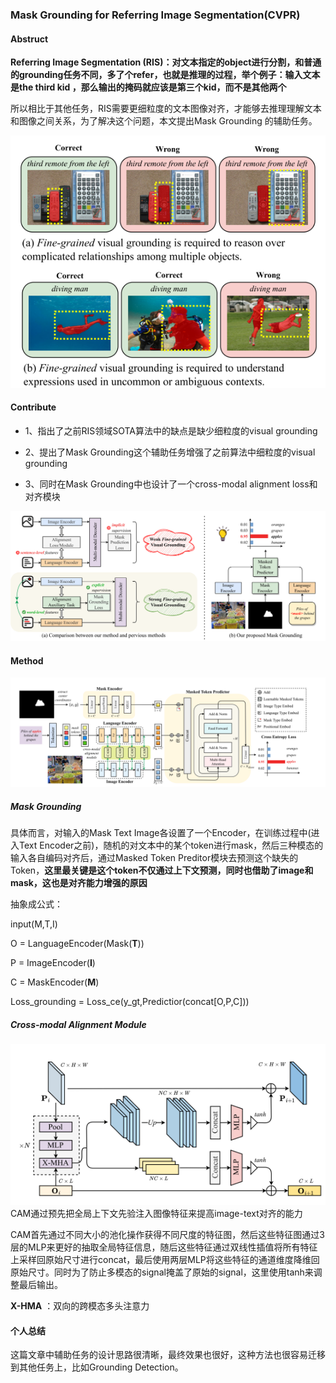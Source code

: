 ###  Mask Grounding for Referring Image Segmentation(CVPR)

#### Abstruct
**Referring Image Segmentation (RIS)：对文本指定的object进行分割，和普通的grounding任务不同，多了个refer，也就是推理的过程，举个例子：输入文本是the third kid ，那么输出的掩码就应该是第三个kid，而不是其他两个**

所以相比于其他任务，RIS需要更细粒度的文本图像对齐，才能够去推理理解文本和图像之间关系，为了解决这个问题，本文提出Mask Grounding 的辅助任务。

![](pic/mg.png)

#### Contribute
* 1、指出了之前RIS领域SOTA算法中的缺点是缺少细粒度的visual grounding

* 2、提出了Mask Grounding这个辅助任务增强了之前算法中细粒度的visual grounding
  
* 3、同时在Mask Grounding中也设计了一个cross-modal alignment loss和对齐模块

![](pic/contrast.png)

#### Method
![](pic/Struct_mg.png)
##### Mask Grounding

具体而言，对输入的Mask Text Image各设置了一个Encoder，在训练过程中(进入Text Encoder之前)，随机的对文本中的某个token进行mask，然后三种模态的输入各自编码对齐后，通过Masked Token Preditor模块去预测这个缺失的Token，**这里最关键是这个token不仅通过上下文预测，同时也借助了image和mask，这也是对齐能力增强的原因**

抽象成公式：

input(M,T,I)

O = LanguageEncoder(Mask(**T**))

P = ImageEncoder(**I**)

C = MaskEncoder(**M**)

Loss_grounding = Loss_ce(y_gt,Predictior(concat[O,P,C]))

##### Cross-modal Alignment Module
![](pic/CAM.png)
CAM通过预先把全局上下文先验注入图像特征来提高image-text对齐的能力

CAM首先通过不同大小的池化操作获得不同尺度的特征图，然后这些特征图通过3层的MLP来更好的抽取全局特征信息，随后这些特征通过双线性插值将所有特征上采样回原始尺寸进行concat，最后使用两层MLP将这些特征的通道维度降维回原始尺寸。同时为了防止多模态的signal掩盖了原始的signal，这里使用tanh来调整最后输出。

**X-HMA** ：双向的跨模态多头注意力


#### 个人总结
这篇文章中辅助任务的设计思路很清晰，最终效果也很好，这种方法也很容易迁移到其他任务上，比如Grounding Detection。